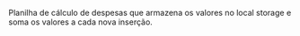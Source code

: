 Planilha de cálculo de despesas que armazena os valores no local storage e soma os valores a cada nova inserção.